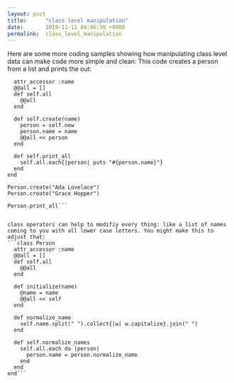 ```yaml
---
layout: post
title:      "class level manipulation"
date:       2019-11-11 04:06:30 +0000
permalink:  class_level_manipulation
---
```



Here are some more coding samples showing how manipulating class level data can  make code more simple and clean:
This code creates a person from a list and prints the out:

```class Person
  attr_accessor :name
  @@all = []
  def self.all
    @@all
  end
 
  def self.create(name)
    person = self.new
    person.name = name
    @@all << person
  end
 
  def self.print_all
    self.all.each{|person| puts "#{person.name}"}
  end
end
 
Person.create("Ada Lovelace")
Person.create("Grace Hopper")
 
Person.print_all```


class operators can help to modifiy every thing: like a list of names coming to you with all lower case letters. You might make this to adjust that:
```class Person
  attr_accessor :name
  @@all = []
  def self.all
    @@all
  end
 
  def initialize(name)
    @name = name
    @@all << self
  end
 
  def normalize_name
    self.name.split(" ").collect{|w| w.capitalize}.join(" ")
  end
 
  def self.normalize_names
    self.all.each do |person|
      person.name = person.normalize_name
    end
  end
end```




